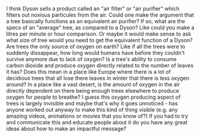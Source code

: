 I think Dyson sells a product called an "air filter" or "air purifier" which filters out noxious particules from the air.
Could one make the argument that a tree basically functions as an equivalent air purifier?
If so, what are the specs of an "average" tree, as compared to a Dyson? Like could you make a litres per minute or hour comparison. Or maybe it would make sense to ask what size of tree would you need to get the equivalent function of a Dyson?
Are trees the only source of oxygen on earth? Like if all the trees were to suddenly dissappear, how long would humans have before they couldn't survive anymore due to lack of oxygen?
Is a tree's ability to consume carbon dioxide and produce oxygen directly related to the number of leaves it has? Does this mean in a place like Europe where there is a lot of decidious trees that all lose there leaves in winter that there is less oxygen around?
In a place like a vast desert, is the amount of oxygen in the air directly dependent on there being enough trees elsewhere to produce oxygen for people to breathe?
I guess this oxygen producing aspect of trees is largely invisible and maybe that's why it goes unnoticed - has anyone worked out anyway to make this kind of thing visible (e.g. any amazing videos, animations or movies that you know of?)
If you had to try and communicate this and educate people about it do you have any great ideas about how to make an impactful message?